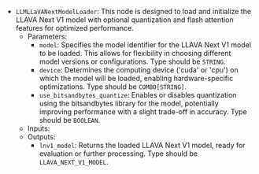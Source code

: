 - `LLMLLaVANextModelLoader`: This node is designed to load and initialize the LLAVA Next V1 model with optional quantization and flash attention features for optimized performance.
    - Parameters:
        - `model`: Specifies the model identifier for the LLAVA Next V1 model to be loaded. This allows for flexibility in choosing different model versions or configurations. Type should be `STRING`.
        - `device`: Determines the computing device ('cuda' or 'cpu') on which the model will be loaded, enabling hardware-specific optimizations. Type should be `COMBO[STRING]`.
        - `use_bitsandbytes_quantize`: Enables or disables quantization using the bitsandbytes library for the model, potentially improving performance with a slight trade-off in accuracy. Type should be `BOOLEAN`.
    - Inputs:
    - Outputs:
        - `lnv1_model`: Returns the loaded LLAVA Next V1 model, ready for evaluation or further processing. Type should be `LLAVA_NEXT_V1_MODEL`.
